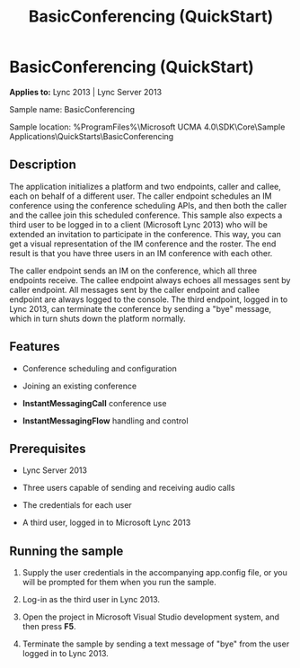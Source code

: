 ﻿---
title: BasicConferencing (QuickStart)
TOCTitle: BasicConferencing (QuickStart)
ms:assetid: 87398899-e1a8-48c4-9137-9ea2d741ac1c
ms:mtpsurl: https://msdn.microsoft.com/en-us/library/Dn466142(v=office.15)
ms:contentKeyID: 57103473
ms.date: 07/25/2014
mtps_version: v=office.15
---

# BasicConferencing (QuickStart)


**Applies to:** Lync 2013 | Lync Server 2013

  

Sample name: BasicConferencing

Sample location: %ProgramFiles%\\Microsoft UCMA 4.0\\SDK\\Core\\Sample Applications\\QuickStarts\\BasicConferencing

## Description

The application initializes a platform and two endpoints, caller and callee, each on behalf of a different user. The caller endpoint schedules an IM conference using the conference scheduling APIs, and then both the caller and the callee join this scheduled conference. This sample also expects a third user to be logged in to a client (Microsoft Lync 2013) who will be extended an invitation to participate in the conference. This way, you can get a visual representation of the IM conference and the roster. The end result is that you have three users in an IM conference with each other.

The caller endpoint sends an IM on the conference, which all three endpoints receive. The callee endpoint always echoes all messages sent by caller endpoint. All messages sent by the caller endpoint and callee endpoint are always logged to the console. The third endpoint, logged in to Lync 2013, can terminate the conference by sending a "bye" message, which in turn shuts down the platform normally.

## Features

  - Conference scheduling and configuration

  - Joining an existing conference

  - **InstantMessagingCall** conference use

  - **InstantMessagingFlow** handling and control

## Prerequisites

  - Lync Server 2013

  - Three users capable of sending and receiving audio calls

  - The credentials for each user

  - A third user, logged in to Microsoft Lync 2013

## Running the sample

1.  Supply the user credentials in the accompanying app.config file, or you will be prompted for them when you run the sample.

2.  Log-in as the third user in Lync 2013.

3.  Open the project in Microsoft Visual Studio development system, and then press **F5**.

4.  Terminate the sample by sending a text message of "bye" from the user logged in to Lync 2013.

